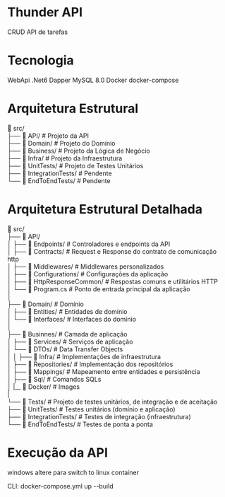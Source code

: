 # Thunder API 
CRUD API de tarefas

# Tecnologia
WebApi .Net6
Dapper
MySQL 8.0
Docker 
docker-compose 

# Arquitetura Estrutural  
📂 src/  
   ├── 📂 API/                         # Projeto da API  
   ├── 📂 Domain/                       # Projeto do Domínio  
   ├── 📂 Business/                     # Projeto da Lógica de Negócio  
   ├── 📂 Infra/                        # Projeto da Infraestrutura  
   ├── 📂 UnitTests/                    # Projeto de Testes Unitários  
   ├── 📂 IntegrationTests/             # Pendente  
   └── 📂 EndToEndTests/                # Pendente  

# Arquitetura Estrutural Detalhada
📂 src/  
   ├── 📂 API/  
   │   ├── 📂 Endpoints/                  # Controladores e endpoints da API  
   │   ├── 📂 Contracts/                  # Request e Response do contrato de comunicação http  
   │   ├── 📂 Middlewares/                # Middlewares personalizados  
   │   ├── 📂 Configurations/             # Configurações da aplicação   
   │   ├── 📂 HttpResponseCommon/         # Respostas comuns e utilitários HTTP  
   │   └── 📂 Program.cs                  # Ponto de entrada principal da aplicação  
   │  
   ├── 📂 Domain/                         # Domínio  
   │   ├── 📂 Entities/                   # Entidades de domínio  
   │   └── 📂 Interfaces/                 # Interfaces do domínio  
   │  
   ├── 📂 Businnes/                       # Camada de aplicação   
   │   ├── 📂 Services/                   # Serviços de aplicação  
   │   └── 📂 DTOs/                       # Data Transfer Objects  
   │
   │
   ├── 📂 Infra/                          # Implementações de infraestrutura  
   │   ├── 📂 Repositories/               # Implementação dos repositórios  
   │   ├── 📂 Mappings/                   # Mapeamento entre entidades e persistência  
   │   ├── 📂 Sql/                        # Comandos SQLs  
   │   |__ 📂 Docker/                     # Images   
   |   
   └── 📂 Tests/                          # Projeto de testes unitários, de integração e de aceitação  
       ├── 📂 UnitTests/                  # Testes unitários (domínio e aplicação)  
       ├── 📂 IntegrationTests/           # Testes de integração (infraestrutura)  
       └── 📂 EndToEndTests/              # Testes de ponta a ponta  

# Execução da API
windows altere para switch to linux container

CLI: docker-compose.yml up --build
